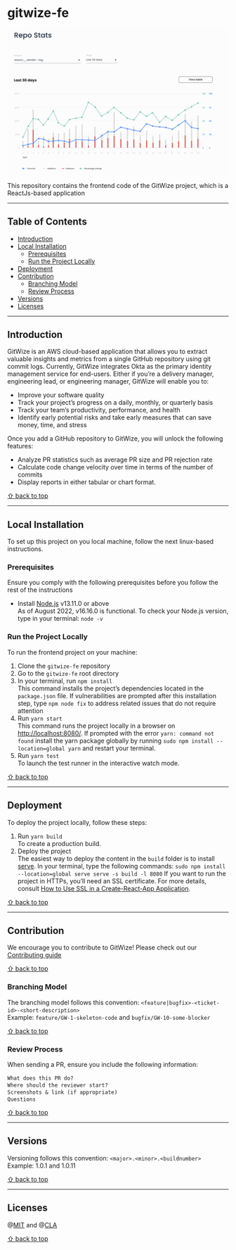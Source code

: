 # gitwize-fe

![gitwizestats](images/gitwize-fe.png)

This repository contains the frontend code of the GitWize project, which is a ReactJs-based application 

---

## Table of Contents

- [Introduction](#introduction)
- [Local Installation](#local-installation)
  - [Prerequisites](#prerequisites)
  - [Run the Project Locally](#run-the-project-locally)
- [Deployment](#deployment)
- [Contribution](#contribution)
  - [Branching Model](#branching-model)
  - [Review Process](#review-process)
- [Versions](#versions)
- [Licenses](#licenses)

---

## Introduction

GitWize is an AWS cloud-based application that allows you to extract valuable insights and metrics from a single GitHub repository using git commit logs. Currently, GitWize integrates Okta as the primary identity management service for end-users. Either if you’re a delivery manager, engineering lead, or engineering manager, GitWize will enable you to:

- Improve your software quality
- Track your project’s progress on a daily, monthly, or quarterly basis 
- Track your team’s productivity, performance, and health
- Identify early potential risks and take early measures that can save money, time, and stress

Once you add a GitHub repository to GitWize, you will unlock the following features:
- Analyze PR statistics such as average PR size and PR rejection rate
- Calculate code change velocity over time in terms of the number of commits
- Display reports in either tabular or chart format.

[⇧ back to top](#table-of-contents)

---

## Local Installation

To set up this project on you local machine, follow the next linux-based instructions.

### Prerequisites

Ensure you comply with the following prerequisites before you follow the rest of the instructions

- Install [Node.js](https://nodejs.org/en/) v13.11.0 or above \
  As of August 2022, v16.16.0 is functional. To check your Node.js version, type in your terminal: `node -v`

### Run the Project Locally

To run the frontend project on your machine:

1. Clone the `gitwize-fe` repository
2. Go to the `gitwize-fe` root directory
3. In your terminal, run `npm install`  \
This command installs the project’s dependencies located in the `package.json` file. If vulnerabilities are prompted after this installation step, type `npm node fix` to address related issues that do not require attention 
4. Run `yarn start` \
This command runs the project locally in a browser on [http://localhost:8080/](http://localhost:8080/). If prompted with the error `yarn: command not found` install the yarn package globally by running `sudo npm install --location=global yarn` and restart your terminal.
5. Run `yarn test` \
To launch the test runner in the interactive watch mode. 

[⇧ back to top](#table-of-contents)

---

## Deployment

To deploy the project locally, follow these steps:

1. Run `yarn build` \
To create a production build. 
2. Deploy the project \
The easiest way to deploy the content in the `build` folder is to install [serve](https://github.com/vercel/serve). In your terminal, type the following commands:
        ```
        sudo npm install --location=global serve
        serve -s build -l 8080
        ```
If you want to run the project in HTTPs, you’ll need an SSL certificate. For more details, consult [How to Use SSL in a Create-React-App Application](https://www.makeuseof.com/create-react-app-ssl-https/).

[⇧ back to top](#table-of-contents)

---

## Contribution

We encourage you to contribute to GitWize! Please check out our [Contributing guide](CONTRIBUTING)

[⇧ back to top](#table-of-contents)


### Branching Model

The branching model follows this convention: `<feature|bugfix>-<ticket-id>-<short-description>`  \
Example: `feature/GW-1-skeleton-code` and `bugfix/GW-10-some-blocker`

[⇧ back to top](#table-of-contents)


### Review Process

When sending a PR, ensure you include the following information:
```
What does this PR do?
Where should the reviewer start?
Screenshots & link (if appropriate)
Questions
```

[⇧ back to top](#table-of-contents)

---

## Versions

Versioning follows this convention: `<major>.<minor>.<buildnumber>` \
Example: 1.0.1 and 1.0.11

[⇧ back to top](#table-of-contents)

---

## Licenses

@[MIT](LICENSE) and @[CLA](CLA)

[⇧ back to top](#table-of-contents)
